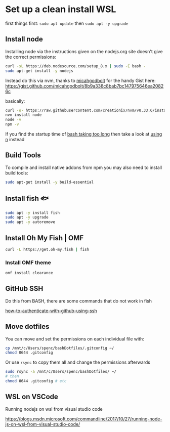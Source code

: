 # Set up a clean install WSL

first things first: `sudo apt update` then `sudo apt -y upgrade`

## Install node

Installing node via the instructions given on the nodejs.org site doesn't give the correct permissions:

```bash
curl -sL https://deb.nodesource.com/setup_8.x | sudo -E bash -
sudo apt-get install -y nodejs
```

Instead do this via nvm, thanks to [micahgodbolt](https://gist.github.com/micahgodbolt) for the handy Gist here: https://gist.github.com/micahgodbolt/8b9a338c8bab7bc147975646ea20826c

basically:

```bash
curl -o- https://raw.githubusercontent.com/creationix/nvm/v0.33.6/install.sh | bash
nvm install node
node -v
npm -v
```

If you find the startup time of [bash taking too long] then take a look at [using n] instead

[bash taking too long]: https://github.com/Microsoft/WSL/issues/776
[using n]: https://github.com/Microsoft/WSL/issues/776#issuecomment-266112578

## Build Tools

To compile and install native addons from npm you may also need to install build tools:

```bash
sudo apt-get install -y build-essential
```

## Install fish :fish:

```bash
sudo apt -y install fish
sudo apt -y upgrade
sudo apt -y autoremove
```

## Install Oh My Fish | OMF

```bash
curl -L https://get.oh-my.fish | fish
```

### Install OMF theme

```bash
omf install clearance 
```

## GitHub SSH

Do this from BASH, there are some commands that do not work in fish

[how-to-authenticate-with-github-using-ssh](https://github.com/spences10/cheat-sheets/blob/master/git.md#how-to-authenticate-with-github-using-ssh)

## Move dotfiles

You can move and set the permissions on each individual file with:

```bash
cp /mnt/c/Users/spenc/bashDotfiles/.gitconfig ~/
chmod 0644 .gitconfig
```

Or use `rsync` to copy them all and change the permissions afterwards

```bash
sudo rsync -a /mnt/c/Users/spenc/bashDotfiles/ ~/
# then 
chmod 0644 .gitconfig # etc
```

## WSL on VSCode

Running nodejs on wsl from visual studio code

https://blogs.msdn.microsoft.com/commandline/2017/10/27/running-node-js-on-wsl-from-visual-studio-code/

